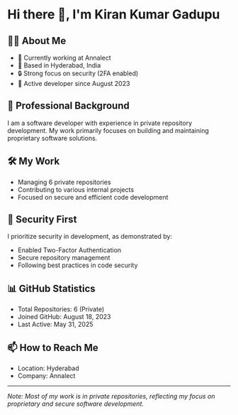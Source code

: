 # Hi there 👋, I'm Kiran Kumar Gadupu

## 👨‍💻 About Me
- 🏢 Currently working at Annalect
- 📍 Based in Hyderabad, India
- 🔒 Strong focus on security (2FA enabled)
- 🚀 Active developer since August 2023

## 💼 Professional Background
I am a software developer with experience in private repository development. My work primarily focuses on building and maintaining proprietary software solutions.

## 🛠️ My Work
- Managing 6 private repositories
- Contributing to various internal projects
- Focused on secure and efficient code development

## 🔐 Security First
I prioritize security in development, as demonstrated by:
- Enabled Two-Factor Authentication
- Secure repository management
- Following best practices in code security

## 📊 GitHub Statistics
- Total Repositories: 6 (Private)
- Joined GitHub: August 18, 2023
- Last Active: May 31, 2025

## 📫 How to Reach Me
- Location: Hyderabad
- Company: Annalect

---
*Note: Most of my work is in private repositories, reflecting my focus on proprietary and secure software development.*